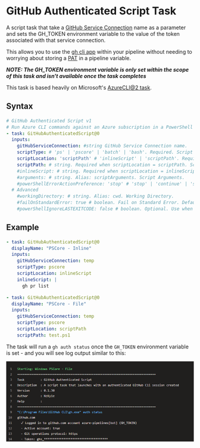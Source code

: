 # GitHub Authenticated Script Task

A script task that take a [GitHub Service Connection](https://learn.microsoft.com/en-us/azure/devops/pipelines/library/service-endpoints?view=azure-devops#github-service-connection) name as a parameter and sets the GH_TOKEN environment variable to the value of the token associated with that service connection. 

This allows you to use the [gh cli app](https://cli.github.com/manual/gh) within your pipeline without needing to worrying about storing a [PAT](https://docs.github.com/en/authentication/keeping-your-account-and-data-secure/managing-your-personal-access-tokens) in a pipeline variable.  

**_NOTE: The GH_TOKEN environment variable is only set within the scope of this task and isn't available once the task completes_**

This task is based heavily on Microsoft's [AzureCLI@2 task](https://learn.microsoft.com/en-us/azure/devops/pipelines/tasks/reference/azure-cli-v2?view=azure-pipelines). 

## Syntax

```yaml
# GitHub Authenticated Script v1
# Run Azure CLI commands against an Azure subscription in a PowerShell Core/Shell script when running on Linux agent or PowerShell/PowerShell Core/Batch script when running on Windows agent.
- task: GitHubAuthenticatedScript@0
  inputs:
    gitHubServiceConnection: #string GitHub Service Connection name. 
    scriptType: # 'ps' | 'pscore' | 'batch' | 'bash'. Required. Script Type. 
    scriptLocation: 'scriptPath' # 'inlineScript' | 'scriptPath'. Required. Script Location. Default: scriptPath.
    scriptPath: # string. Required when scriptLocation = scriptPath. Script Path. 
    #inlineScript: # string. Required when scriptLocation = inlineScript. Inline Script. 
    #arguments: # string. Alias: scriptArguments. Script Arguments. 
    #powerShellErrorActionPreference: 'stop' # 'stop' | 'continue' | 'silentlyContinue'. Optional. Use when scriptType = ps || scriptType = pscore. ErrorActionPreference. Default: stop.
  # Advanced
    #workingDirectory: # string. Alias: cwd. Working Directory. 
    #failOnStandardError: true # boolean. Fail on Standard Error. Default: true.
    #powerShellIgnoreLASTEXITCODE: false # boolean. Optional. Use when scriptType = ps || scriptType = pscore. Ignore $LASTEXITCODE. Default: false.
```

## Example

```yaml
- task: GitHubAuthenticatedScript@0
  displayName: "PSCore - Inline"
  inputs:
    gitHubServiceConnection: temp
    scriptType: pscore
    scriptLocation: inlineScript
    inlineScript: |
      gh pr list
```

```yaml
- task: GitHubAuthenticatedScript@0
  displayName: "PSCore - File"
  inputs:
    gitHubServiceConnection: temp
    scriptType: pscore
    scriptLocation: scriptPath
    scriptPath: test.ps1    
```
The task will run a `gh auth status` once the `GH_TOKEN` environment variable is set - and you will see log output similar to this:

![A screenshot showing the output of `gh auth status` within the task](/docs/gh-auth-status-pipeline.png)